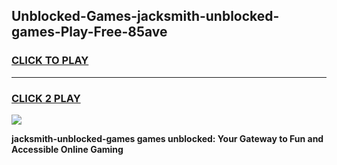 
## Unblocked-Games-jacksmith-unblocked-games-Play-Free-85ave
<h3>
<a href="https://premium76.site?title=jacksmith-unblocked-games&ref=21A">CLICK TO PLAY</a></h3>
<hr>

<h3>
<a href="https://premium76.site?title=jacksmith-unblocked-games&ref=21A">CLICK 2 PLAY</a>
  
</h3>

<a href="https://premium76.site?title=jacksmith-unblocked-games&ref=21A"><img src="https://clearcache.store/games.png"></a>


**jacksmith-unblocked-games games unblocked: Your Gateway to Fun and Accessible Online Gaming**
